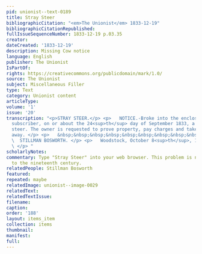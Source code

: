 ```yaml
---
pid: unionist--text-0189
title: Stray Steer
bibliographicCitation: "<em>The Unionist</em> 1833-12-19"
bibliographicCitationRepublished: 
fullIssueSequenceNumber: 1833-12-19 p.03.35
creator: 
dateCreated: '1833-12-19'
description: Missing Cow notice
language: English
publisher: The Unionist
IsPartOf: 
rights: https://creativecommons.org/publicdomain/mark/1.0/
source: The Unionist
subject: Miscellaneous Filler
type: Text
category: Unionist content
articleType: 
volume: '1'
issue: '20'
transcription: "<p>STRAY STEER.</p> <p>   NOTICE.‑Broke into the enclosure of the
  subscriber, on or about the 24<sup>th</sup> day of September 1833, a red yearling
  steer. The owner is requested to prove property, pay charges and take said steer
  away. </p> <p>   &nbsp;&nbsp;&nbsp;&nbsp;&nbsp;&nbsp;&nbsp;&nbsp;&nbsp;&nbsp;&nbsp;&nbsp;&nbsp;&nbsp;&nbsp;&nbsp;&nbsp;&nbsp;&nbsp;&nbsp;&nbsp;&nbsp;&nbsp;&nbsp;&nbsp;&nbsp;&nbsp;&nbsp;&nbsp;&nbsp;&nbsp;&nbsp;&nbsp;&nbsp;&nbsp;
  \  STILLMAN BOSWORTH. </p> <p>   Woodstock, October 8<sup>th</sup>, 1833</p>   <p>14
  \ </p> "
scholarlyNotes: 
commentary: Type "Stray Steer" into your web browser. This problem is not limited
  to the nineteenth century.
relatedPeople: Stillman Bosworth
featured: 
repeated: maybe
relatedImage: unionist--image-0029
relatedText: 
relatedTextIssue: 
filename: 
caption: 
order: '188'
layout: items_item
collection: items
thumbnail: 
manifest: 
full: 
---
```

